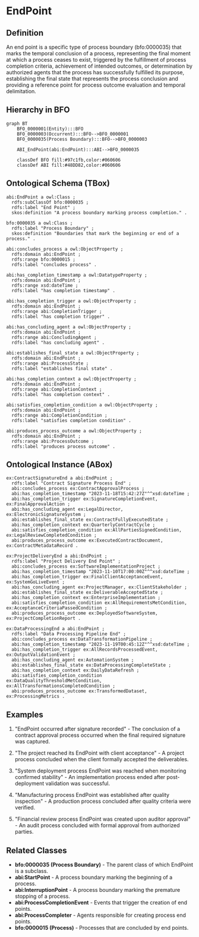 # EndPoint

## Definition
An end point is a specific type of process boundary (bfo:0000035) that marks the temporal conclusion of a process, representing the final moment at which a process ceases to exist, triggered by the fulfillment of process completion criteria, achievement of intended outcomes, or determination by authorized agents that the process has successfully fulfilled its purpose, establishing the final state that represents the process conclusion and providing a reference point for process outcome evaluation and temporal delimitation.

## Hierarchy in BFO
```mermaid
graph BT
    BFO_0000001(Entity):::BFO
    BFO_0000003(Occurrent):::BFO-->BFO_0000001
    BFO_0000035(Process Boundary):::BFO-->BFO_0000003
    
    ABI_EndPoint(abi:EndPoint):::ABI-->BFO_0000035
    
    classDef BFO fill:#97c1fb,color:#060606
    classDef ABI fill:#48DD82,color:#060606
```

## Ontological Schema (TBox)
```turtle
abi:EndPoint a owl:Class ;
  rdfs:subClassOf bfo:0000035 ;
  rdfs:label "End Point" ;
  skos:definition "A process boundary marking process completion." .

bfo:0000035 a owl:Class ;
  rdfs:label "Process Boundary" ;
  skos:definition "Boundaries that mark the beginning or end of a process." .

abi:concludes_process a owl:ObjectProperty ;
  rdfs:domain abi:EndPoint ;
  rdfs:range bfo:0000015 ;
  rdfs:label "concludes process" .

abi:has_completion_timestamp a owl:DatatypeProperty ;
  rdfs:domain abi:EndPoint ;
  rdfs:range xsd:dateTime ;
  rdfs:label "has completion timestamp" .

abi:has_completion_trigger a owl:ObjectProperty ;
  rdfs:domain abi:EndPoint ;
  rdfs:range abi:CompletionTrigger ;
  rdfs:label "has completion trigger" .

abi:has_concluding_agent a owl:ObjectProperty ;
  rdfs:domain abi:EndPoint ;
  rdfs:range abi:ConcludingAgent ;
  rdfs:label "has concluding agent" .

abi:establishes_final_state a owl:ObjectProperty ;
  rdfs:domain abi:EndPoint ;
  rdfs:range abi:ProcessState ;
  rdfs:label "establishes final state" .

abi:has_completion_context a owl:ObjectProperty ;
  rdfs:domain abi:EndPoint ;
  rdfs:range abi:CompletionContext ;
  rdfs:label "has completion context" .

abi:satisfies_completion_condition a owl:ObjectProperty ;
  rdfs:domain abi:EndPoint ;
  rdfs:range abi:CompletionCondition ;
  rdfs:label "satisfies completion condition" .

abi:produces_process_outcome a owl:ObjectProperty ;
  rdfs:domain abi:EndPoint ;
  rdfs:range abi:ProcessOutcome ;
  rdfs:label "produces process outcome" .
```

## Ontological Instance (ABox)
```turtle
ex:ContractSignatureEnd a abi:EndPoint ;
  rdfs:label "Contract Signature Process End" ;
  abi:concludes_process ex:ContractApprovalProcess ;
  abi:has_completion_timestamp "2023-11-18T15:42:27Z"^^xsd:dateTime ;
  abi:has_completion_trigger ex:SignatureCompletionEvent, ex:FinalApprovalAction ;
  abi:has_concluding_agent ex:LegalDirector, ex:ElectronicSignatureSystem ;
  abi:establishes_final_state ex:ContractFullyExecutedState ;
  abi:has_completion_context ex:QuarterlyContractCycle ;
  abi:satisfies_completion_condition ex:AllPartiesSignedCondition, ex:LegalReviewCompletedCondition ;
  abi:produces_process_outcome ex:ExecutedContractDocument, ex:ContractMetadataRecord .

ex:ProjectDeliveryEnd a abi:EndPoint ;
  rdfs:label "Project Delivery End Point" ;
  abi:concludes_process ex:SoftwareImplementationProject ;
  abi:has_completion_timestamp "2023-11-10T17:00:00Z"^^xsd:dateTime ;
  abi:has_completion_trigger ex:FinalClientAcceptanceEvent, ex:SystemGoLiveEvent ;
  abi:has_concluding_agent ex:ProjectManager, ex:ClientStakeholder ;
  abi:establishes_final_state ex:DeliverableAcceptedState ;
  abi:has_completion_context ex:EnterpriseImplementation ;
  abi:satisfies_completion_condition ex:AllRequirementsMetCondition, ex:AcceptanceCriteriaPassedCondition ;
  abi:produces_process_outcome ex:DeployedSoftwareSystem, ex:ProjectCompletionReport .

ex:DataProcessingEnd a abi:EndPoint ;
  rdfs:label "Data Processing Pipeline End" ;
  abi:concludes_process ex:DataTransformationPipeline ;
  abi:has_completion_timestamp "2023-11-19T00:45:12Z"^^xsd:dateTime ;
  abi:has_completion_trigger ex:AllRecordsProcessedEvent, ex:OutputValidationEvent ;
  abi:has_concluding_agent ex:AutomationSystem ;
  abi:establishes_final_state ex:DataProcessingCompleteState ;
  abi:has_completion_context ex:DailyDataRefresh ;
  abi:satisfies_completion_condition ex:DataQualityThresholdMetCondition, ex:AllTransformationsCompletedCondition ;
  abi:produces_process_outcome ex:TransformedDataset, ex:ProcessingMetrics .
```

## Examples
1. "EndPoint occurred after signature recorded" - The conclusion of a contract approval process occurred when the final required signature was captured.

2. "The project reached its EndPoint with client acceptance" - A project process concluded when the client formally accepted the deliverables.

3. "System deployment process EndPoint was reached when monitoring confirmed stability" - An implementation process ended after post-deployment validation was successful.

4. "Manufacturing process EndPoint was established after quality inspection" - A production process concluded after quality criteria were verified.

5. "Financial review process EndPoint was created upon auditor approval" - An audit process concluded with formal approval from authorized parties.

## Related Classes
- **bfo:0000035 (Process Boundary)** - The parent class of which EndPoint is a subclass.
- **abi:StartPoint** - A process boundary marking the beginning of a process.
- **abi:InterruptionPoint** - A process boundary marking the premature stopping of a process.
- **abi:ProcessCompletionEvent** - Events that trigger the creation of end points.
- **abi:ProcessCompleter** - Agents responsible for creating process end points.
- **bfo:0000015 (Process)** - Processes that are concluded by end points. 
